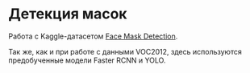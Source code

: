 # Детекция масок

Работа с Kaggle-датасетом [Face Mask Detection](https://www.kaggle.com/datasets/andrewmvd/face-mask-detection/discussion/425708).

Так же, как и при работе с данными VOC2012, здесь используются предобученные модели Faster RCNN и YOLO.

